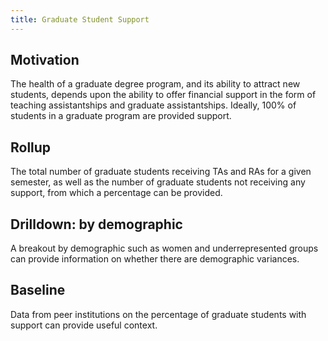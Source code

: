 ```yaml
---
title: Graduate Student Support
---
```


## Motivation

The health of a graduate degree program, and its ability to attract new students, depends upon the ability to offer financial support in the form of teaching assistantships and graduate assistantships. Ideally, 100% of students in a graduate program are provided support.

## Rollup

The total number of graduate students receiving TAs and RAs for a given semester, as well as the number of graduate students not receiving any support, from which a percentage can be provided.

## Drilldown: by demographic

A breakout by demographic such as women and underrepresented groups can provide information on whether there are demographic variances.

## Baseline

Data from peer institutions on the percentage of graduate students with support can provide useful context.

